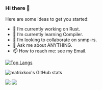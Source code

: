 ### Hi there 👋


Here are some ideas to get you started:

- 🔭 I’m currently working on Rust.
- 🌱 I’m currently learning Compiler.
- 👯 I’m looking to collaborate on snmp-rs.
- 💬 Ask me about ANYTHING.
- 📫 How to reach me: see my Email.


[![Top Langs](https://github-readme-stats.vercel.app/api/top-langs/?username=matrixkoo&layout=compact)](https://github.com/anuraghazra/github-readme-stats)

![matrixkoo's GitHub stats](https://github-readme-stats.vercel.app/api?username=matrixkoo&include_all_commits=true&show_icons=true&count_private=true&theme=graywhite)

<img src="https://github-readme-stats.vercel.app/api/wakatime?username=dustb1n&theme=graywhite"/>
<img src="https://profile-counter.glitch.me/dustbin/count.svg"/>


